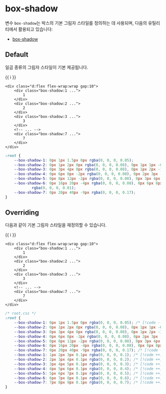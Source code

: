 <script setup>
import ExampleSection from "../components/ExampleSection.vue"
</script>

# box-shadow

변수 `box-shadow`는 박스의 기본 그림자 스타일를 정의하는 데 사용되며, 다음의 유틸리티에서 활용되고 있습니다:

-   [box-shadow](../utility/box-shadow.md)

## Default

일곱 종류의 그림자 스타일이 기본 제공됩니다.

<ExampleSection>
	<div class="d:flex flex-wrap:wrap gap:10">
		<div 
			v-for="i in 7"
			class="h:10 w:10 p:10 border border-c:main-3 border-rd:4 bg-color:base-1 d:flex ai:center jc:center"
			:class="`box-shadow:${i}`">
			{{ i }}
		</div>
	</div>
</ExampleSection>

```html{2,5,8,12}
<div class="d:flex flex-wrap:wrap gap:10">
	<div class="box-shadow:1 ...">
		1
	</div>
	<div class="box-shadow:2 ...">
		2
	</div>
	<div class="box-shadow:3 ...">
		3
	</div>
	<!-- ... -->
	<div class="box-shadow:7 ...">
		7
	</div>
</div>
```

```css
:root {
    --box-shadow-1: 0px 1px 1.5px 0px rgba(0, 0, 0, 0.05);
    --box-shadow-2: 0px 1px 2px 0px rgba(0, 0, 0, 0.08), 0px 1px 1px -0.5px rgba(0, 0, 0, 0.01);
    --box-shadow-3: 0px 3px 4px 0px rgba(0, 0, 0, 0.08), 0px 1px 2px -1px rgba(0, 0, 0, 0.01);
    --box-shadow-4: 0px 6px 8px -2px rgba(0, 0, 0, 0.08), 0px 2px 3px -2px rgba(0, 0, 0, 0.01);
    --box-shadow-5: 0px 8px 12px -2px rgba(0, 0, 0, 0.08), 0px 3px 4px -3px rgba(0, 0, 0, 0.01);
    --box-shadow-6: 0px 16px 20px -4px rgba(0, 0, 0, 0.08), 0px 6px 8px -5px
            rgba(0, 0, 0, 0.01);
    --box-shadow-7: 0px 20px 40px -9px rgba(0, 0, 0, 0.17);
}
```

## Overriding

다음과 같이 기본 그림자 스타일을 재정의할 수 있습니다.

<ExampleSection>
	<div class="d:flex flex-wrap:wrap gap:10">
		<div 
			v-for="i in 7"
			class="h:10 w:10 p:10 border border-c:main-3 border-rd:4 bg-color:base-1 d:flex ai:center jc:center"
			:style="`box-shadow:${i}px ${i + 1}px ${i + 2}px 0.1px rgba(0, 0, 0, ${i * 0.1})`">
			{{ i }}
		</div>
	</div>
</ExampleSection>

```html{2,5,8,12}
<div class="d:flex flex-wrap:wrap gap:10">
	<div class="box-shadow:1 ...">
		1
	</div>
	<div class="box-shadow:2 ...">
		2
	</div>
	<div class="box-shadow:3 ...">
		3
	</div>
	<!-- ... -->
	<div class="box-shadow:7 ...">
		7
	</div>
</div>
```

```css
/* root.css */
:root {
    --box-shadow-1: 0px 1px 1.5px 0px rgba(0, 0, 0, 0.05); /* [!code --] */
    --box-shadow-2: 0px 1px 2px 0px rgba(0, 0, 0, 0.08), 0px 1px 1px -0.5px rgba(0, 0, 0, 0.01); /* [!code --] */
    --box-shadow-3: 0px 3px 4px 0px rgba(0, 0, 0, 0.08), 0px 1px 2px -1px rgba(0, 0, 0, 0.01); /* [!code --] */
    --box-shadow-4: 0px 6px 8px -2px rgba(0, 0, 0, 0.08), 0px 2px 3px -2px rgba(0, 0, 0, 0.01); /* [!code --] */
    --box-shadow-5: 0px 8px 12px -2px rgba(0, 0, 0, 0.08), 0px 3px 4px -3px rgba(0, 0, 0, 0.01); /* [!code --] */
    --box-shadow-6: 0px 16px 20px -4px rgba(0, 0, 0, 0.08), 0px 6px 8px -5px rgba(0, 0, 0, 0.01); /* [!code --] */
    --box-shadow-7: 0px 20px 40px -9px rgba(0, 0, 0, 0.17); /* [!code --] */
    --box-shadow-1: 1px 2px 3px 0.1px rgba(0, 0, 0, 0.1); /* [!code ++] */
    --box-shadow-2: 2px 3px 4px 0.1px rgba(0, 0, 0, 0.2); /* [!code ++] */
    --box-shadow-3: 3px 4px 5px 0.1px rgba(0, 0, 0, 0.3); /* [!code ++] */
    --box-shadow-4: 4px 5px 6px 0.1px rgba(0, 0, 0, 0.4); /* [!code ++] */
    --box-shadow-5: 5px 6px 7px 0.1px rgba(0, 0, 0, 0.5); /* [!code ++] */
    --box-shadow-6: 6px 7px 8px 0.1px rgba(0, 0, 0, 0.6); /* [!code ++] */
    --box-shadow-7: 7px 8px 9px 0.1px rgba(0, 0, 0, 0.7); /* [!code ++] */
}
```
